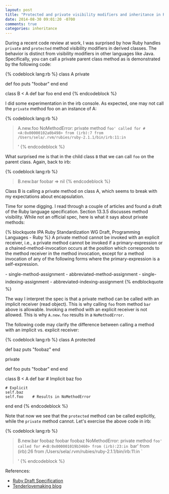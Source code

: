 ```yaml
---
layout: post
title: "Protected and private visibility modifiers and inheritance in Ruby"
date: 2014-08-30 09:01:20 -0700
comments: true
categories: inheritance
---
```


During a recent code review at work, I was surprised by how Ruby handles `private` and `protected` method visibility modifiers in derived classes. The behavior is distinct from visibility modifiers in other languages like Java. Specifically, you can call a private parent class method as is demonstrated by the following code:

{% codeblock lang:rb %}
class A
  private

  def foo
    puts "foobar"
  end
end

class B < A
  def bar
    foo
  end
end
{% endcodeblock %}

I did some experimentation in the irb console. As expected, one may not call the `private` method foo on an instance of A:

{% codeblock lang:rb %}
> A.new.foo
NoMethodError: private method `foo' called for #<A:0x00000102a0b498>
  from (irb):7
  from /Users/sela/.rvm/rubies/ruby-2.1.1/bin/irb:11:in `<main>'
{% endcodeblock %}

What surprised me is that in the child class `B` that we can call `foo` on the parent class. Again, back to irb:

{% codeblock lang:rb %}
> B.new.bar
foobar
 => nil 
{% endcodeblock %}

<!-- more -->

Class B is calling a private method on class A, which seems to break with my expectations about encapsulation.

Time for some digging. I read through a couple of articles and found a draft of the Ruby language specification. Section 13.3.5 discusses method visibility. While not an official spec, here is what it says about private methods:

{% blockquote IPA Ruby Standardization WG Draft, Programming Languages - Ruby %}
A private method cannot be invoked with an explicit receiver, i.e., a private method cannot be invoked if a primary-expression or a chained-method-invocation occurs at the position which corresponds to the method receiver in the method invocation, except for a method invocation of any of the following forms where the primary-expression is a self-expression.

- single-method-assignment
- abbreviated-method-assignment
- single-indexing-assignment
- abbreviated-indexing-assignment
{% endblockquote %}

The way I interpret the spec is that a private method can be called with an implicit receiver (read object). This is why calling `foo` from method `bar` above is allowable. Invoking a method with an explicit receiver is not allowed. This is why `A.new.foo` results in a `NoMethodError`.

The following code may clarify the difference between calling a method with an implicit vs. explicit receiver:

{% codeblock lang:rb %}
class A
  protected

  def baz
    puts "foobaz"
  end

  private

  def foo
    puts "foobar"
  end
end

class B < A
  def bar
    # Implicit
    baz
    foo

    # Explicit
    self.baz
    self.foo    # Results in NoMethodError
  end
end
{% endcodeblock %}

Note that now we see that the `protected` method can be called explicitly, while the `private` method cannot. Let's exercise the above code in irb:

{% codeblock lang:rb %}
> B.new.bar
foobaz
foobar
foobaz
NoMethodError: private method `foo' called for #<B:0x000001019b3460>
  from (irb):23:in `bar'
  from (irb):26
  from /Users/sela/.rvm/rubies/ruby-2.1.1/bin/irb:11:in `<main>'
{% endcodeblock %}

References:

- [Ruby Draft Specification](https://www.ipa.go.jp/osc/english/ruby/)
- [Tenderlovemaking blog](http://tenderlovemaking.com/2012/09/07/protected-methods-and-ruby-2-0.html)